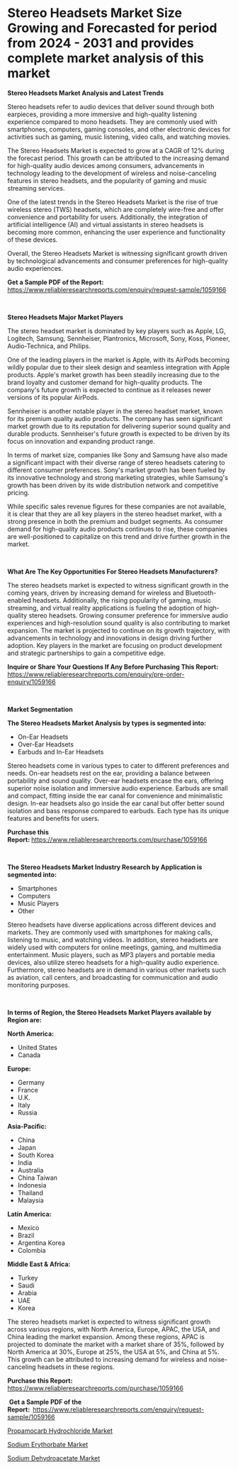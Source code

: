 <p><h1>Stereo Headsets Market Size Growing and Forecasted for period from 2024 - 2031 and provides complete market analysis of this market</h1></p><p><strong>Stereo Headsets Market Analysis and Latest Trends</strong></p>
<p><p>Stereo headsets refer to audio devices that deliver sound through both earpieces, providing a more immersive and high-quality listening experience compared to mono headsets. They are commonly used with smartphones, computers, gaming consoles, and other electronic devices for activities such as gaming, music listening, video calls, and watching movies.</p><p>The Stereo Headsets Market is expected to grow at a CAGR of 12% during the forecast period. This growth can be attributed to the increasing demand for high-quality audio devices among consumers, advancements in technology leading to the development of wireless and noise-canceling features in stereo headsets, and the popularity of gaming and music streaming services.</p><p>One of the latest trends in the Stereo Headsets Market is the rise of true wireless stereo (TWS) headsets, which are completely wire-free and offer convenience and portability for users. Additionally, the integration of artificial intelligence (AI) and virtual assistants in stereo headsets is becoming more common, enhancing the user experience and functionality of these devices.</p><p>Overall, the Stereo Headsets Market is witnessing significant growth driven by technological advancements and consumer preferences for high-quality audio experiences.</p></p>
<p><strong>Get a Sample PDF of the Report:&nbsp;</strong> <a href="https://www.reliableresearchreports.com/enquiry/request-sample/1059166">https://www.reliableresearchreports.com/enquiry/request-sample/1059166</a></p>
<p>&nbsp;</p>
<p><strong>Stereo Headsets Major Market Players</strong></p>
<p><p>The stereo headset market is dominated by key players such as Apple, LG, Logitech, Samsung, Sennheiser, Plantronics, Microsoft, Sony, Koss, Pioneer, Audio-Technica, and Philips. </p><p>One of the leading players in the market is Apple, with its AirPods becoming wildly popular due to their sleek design and seamless integration with Apple products. Apple's market growth has been steadily increasing due to the brand loyalty and customer demand for high-quality products. The company's future growth is expected to continue as it releases newer versions of its popular AirPods.</p><p>Sennheiser is another notable player in the stereo headset market, known for its premium quality audio products. The company has seen significant market growth due to its reputation for delivering superior sound quality and durable products. Sennheiser's future growth is expected to be driven by its focus on innovation and expanding product range.</p><p>In terms of market size, companies like Sony and Samsung have also made a significant impact with their diverse range of stereo headsets catering to different consumer preferences. Sony's market growth has been fueled by its innovative technology and strong marketing strategies, while Samsung's growth has been driven by its wide distribution network and competitive pricing.</p><p>While specific sales revenue figures for these companies are not available, it is clear that they are all key players in the stereo headset market, with a strong presence in both the premium and budget segments. As consumer demand for high-quality audio products continues to rise, these companies are well-positioned to capitalize on this trend and drive further growth in the market.</p></p>
<p>&nbsp;</p>
<p><strong>What Are The Key Opportunities For Stereo Headsets Manufacturers?</strong></p>
<p><p>The stereo headsets market is expected to witness significant growth in the coming years, driven by increasing demand for wireless and Bluetooth-enabled headsets. Additionally, the rising popularity of gaming, music streaming, and virtual reality applications is fueling the adoption of high-quality stereo headsets. Growing consumer preference for immersive audio experiences and high-resolution sound quality is also contributing to market expansion. The market is projected to continue on its growth trajectory, with advancements in technology and innovations in design driving further adoption. Key players in the market are focusing on product development and strategic partnerships to gain a competitive edge.</p></p>
<p><strong>Inquire or Share Your Questions If Any Before Purchasing This Report:</strong> <a href="https://www.reliableresearchreports.com/enquiry/pre-order-enquiry/1059166">https://www.reliableresearchreports.com/enquiry/pre-order-enquiry/1059166</a></p>
<p>&nbsp;</p>
<p><strong>Market Segmentation</strong></p>
<p><strong>The Stereo Headsets Market Analysis by types is segmented into:</strong></p>
<p><ul><li>On-Ear Headsets</li><li>Over-Ear Headsets</li><li>Earbuds and In-Ear Headsets</li></ul></p>
<p><p>Stereo headsets come in various types to cater to different preferences and needs. On-ear headsets rest on the ear, providing a balance between portability and sound quality. Over-ear headsets encase the ears, offering superior noise isolation and immersive audio experience. Earbuds are small and compact, fitting inside the ear canal for convenience and minimalistic design. In-ear headsets also go inside the ear canal but offer better sound isolation and bass response compared to earbuds. Each type has its unique features and benefits for users.</p></p>
<p><strong>Purchase this Report:&nbsp;</strong><a href="https://www.reliableresearchreports.com/purchase/1059166">https://www.reliableresearchreports.com/purchase/1059166</a></p>
<p>&nbsp;</p>
<p><strong>The Stereo Headsets Market Industry Research by Application is segmented into:</strong></p>
<p><ul><li>Smartphones</li><li>Computers</li><li>Music Players</li><li>Other</li></ul></p>
<p><p>Stereo headsets have diverse applications across different devices and markets. They are commonly used with smartphones for making calls, listening to music, and watching videos. In addition, stereo headsets are widely used with computers for online meetings, gaming, and multimedia entertainment. Music players, such as MP3 players and portable media devices, also utilize stereo headsets for a high-quality audio experience. Furthermore, stereo headsets are in demand in various other markets such as aviation, call centers, and broadcasting for communication and audio monitoring purposes.</p></p>
<p>&nbsp;</p>
<p><strong>In terms of Region, the Stereo Headsets Market Players available by Region are:</strong></p>
<p>
    <p> <strong> North America: </strong>
        <ul>
            <li>United States</li>
            <li>Canada</li>
        </ul>
        </p> 
    <p> <strong> Europe: </strong>
        <ul>
            <li>Germany</li>
            <li>France</li>
            <li>U.K.</li>
            <li>Italy</li>
            <li>Russia</li>
        </ul>
        </p> 
    <p> <strong> Asia-Pacific: </strong>
        <ul>
            <li>China</li>
            <li>Japan</li>
            <li>South Korea</li>
            <li>India</li>
            <li>Australia</li>
            <li>China Taiwan</li>
            <li>Indonesia</li>
            <li>Thailand</li>
            <li>Malaysia</li>
        </ul>
        </p> 
    <p> <strong> Latin America: </strong>
        <ul>
            <li>Mexico</li>
            <li>Brazil</li>
            <li>Argentina Korea</li>
            <li>Colombia</li>
        </ul>
        </p> 
    <p> <strong> Middle East & Africa: </strong>
        <ul>
            <li>Turkey</li>
            <li>Saudi</li>
            <li>Arabia</li>
            <li>UAE</li>
            <li>Korea</li>
        </ul>
    </p>
    </p>
<p><p>The stereo headsets market is expected to witness significant growth across various regions, with North America, Europe, APAC, the USA, and China leading the market expansion. Among these regions, APAC is projected to dominate the market with a market share of 35%, followed by North America at 30%, Europe at 25%, the USA at 5%, and China at 5%. This growth can be attributed to increasing demand for wireless and noise-canceling headsets in these regions.</p></p>
<p><strong>Purchase this Report: </strong><a href="https://www.reliableresearchreports.com/purchase/1059166">https://www.reliableresearchreports.com/purchase/1059166</a></p>
<p>&nbsp;<strong>Get a Sample PDF of the Report:&nbsp;&nbsp;</strong><a href="https://www.reliableresearchreports.com/enquiry/request-sample/1059166">https://www.reliableresearchreports.com/enquiry/request-sample/1059166</a></p>
<p><strong></strong></p>
<p><p><a href="https://shimmer-gardenia-37a.notion.site/Propamocarb-Hydrochloride-Market-Offer-Valuable-Insights-into-Market-Size-Market-Share-Market-Tren-0d10affe56a34894af7d0e9787d84951">Propamocarb Hydrochloride Market</a></p><p><a href="https://unruly-ladybug-44b.notion.site/Sodium-Erythorbate-Market-Size-Growing-and-Forecasted-for-period-from-2024-2031-and-provides-compl-3a9bfcecb1fb42ff9d6efa858b3635d2">Sodium Erythorbate Market</a></p><p><a href="https://cute-banjo-8ca.notion.site/Sodium-Dehydroacetate-Market-Challenges-Opportunities-and-Growth-Drivers-and-Major-Market-Players-49c34dfe692e4caa9c8070bbe0718994">Sodium Dehydroacetate Market</a></p></p>
